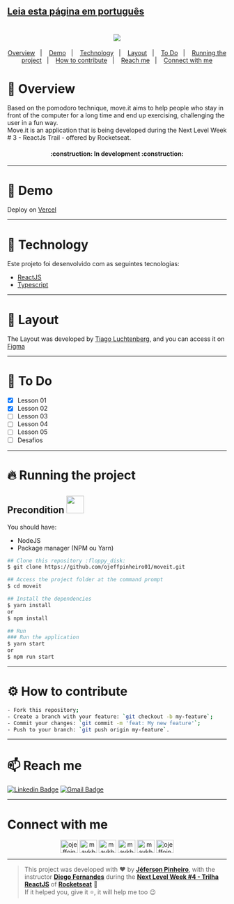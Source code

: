 ## [Leia esta página em português](https://github.com/ojeffpinheiro01/move-it/blob/main/README-PT.md)
<h1 align="center">
   <img src="https://user-images.githubusercontent.com/60162736/108780878-d022c700-7547-11eb-9288-63242915c9ad.png">
</h1>
  
<p align="center">
  <a href="#book-overview">Overview</a>&nbsp;&nbsp;&nbsp;|&nbsp;&nbsp;&nbsp;  
  <a href="#eyes-demo">Demo</a>&nbsp;&nbsp;&nbsp;|&nbsp;&nbsp;&nbsp;    
  <a href="#rocket-technology">Technology</a>&nbsp;&nbsp;&nbsp;|&nbsp;&nbsp;&nbsp;
  <a href="#art-layout">Layout</a>&nbsp;&nbsp;&nbsp;|&nbsp;&nbsp;&nbsp;  
  <a href="#pencil-to-do">To Do</a>&nbsp;&nbsp;&nbsp;|&nbsp;&nbsp;&nbsp;  
  <a href="#fire-running-the-project">Running the project</a>&nbsp;&nbsp;&nbsp;|&nbsp;&nbsp;&nbsp;
  <a href="#gear-how-to-contribute">How to contribute</a>&nbsp;&nbsp;&nbsp;|&nbsp;&nbsp;&nbsp;
  <a href="#mailbox-reach-me">Reach me</a>&nbsp;&nbsp;&nbsp;|&nbsp;&nbsp;&nbsp;
  <a href="#connect-with-me">Connect with me</a>
</p>

# :book: Overview
Based on the pomodoro technique, move.it aims to help people who stay in front of the computer for a long time and end up exercising, challenging the user in a fun way. <br />
Move.it is an application that is being developed during the Next Level Week # 3 - ReactJs Trail - offered by Rocketseat.
<h4 align="center"> :construction: In development :construction:</h4>
 
---

# :eyes: Demo
Deploy on [Vercel](https://move-it-amber.vercel.app)

---

# :rocket: Technology
Este projeto foi desenvolvido com as seguintes tecnologias:
- [ReactJS](https://pt-br.reactjs.org)
- [Typescript](typescriptlang.org/)

---

# :art: Layout
The Layout was developed by [Tiago Luchtenberg](https://www.instagram.com/tiagoluchtenberg/), and you can access it on [Figma](https://www.figma.com/file/ge20pu3ofMOKoliUyKx1Nl/Move.it-1.0/duplicate)

---

# :pencil: To Do
- [x] Lesson 01
- [x] Lesson 02
- [ ] Lesson 03
- [ ] Lesson 04
- [ ] Lesson 05
- [ ] Desafios
---

# :fire: Running the project
## Precondition <img src="https://4.bp.blogspot.com/-7eg7Qz3UeWM/UTioF3nxNGI/AAAAAAAAPZk/7H509R6acZU/s1600/gif+aviso.gif" width="40px">
You should have:
- NodeJS
- Package manager (NPM ou Yarn)

```bash
## Clone this repository :floppy_disk:
$ git clone https://github.com/ojeffpinheiro01/moveit.git

## Access the project folder at the command prompt
$ cd moveit

## Install the dependencies
$ yarn install
or
$ npm install

## Run 
### Run the application
$ yarn start
or 
$ npm run start
```
---

# :gear: How to contribute 
```bash
- Fork this repository;
- Create a branch with your feature: `git checkout -b my-feature`;
- Commit your changes: `git commit -m 'feat: My new feature'`;
- Push to your branch: `git push origin my-feature`.
```
---

# :mailbox: Reach me	
[![Linkedin Badge](https://img.shields.io/badge/-JefersonPinheiro-blue?style=flat-square&logo=Linkedin&logoColor=white&link=https://https://www.linkedin.com/in/jeferson-pinheiro/)](https://www.linkedin.com/in/jeferson-pinheiro/)
[![Gmail Badge](https://img.shields.io/badge/-jefersonpinheirodesouza@gmail.com-c14438?style=flat-square&logo=Gmail&logoColor=white&link=mailto:jefersonpinheirodesouza@gmail.com)](mailto:jefersonpinheirodesouza@gmail.com)

---

# Connect with me
<p align="center">
<a href="https://dev.to/ojeffoinheiro" target="blank"><img align="center" src="https://cdn.jsdelivr.net/npm/simple-icons@3.0.1/icons/dev-dot-to.svg" alt="ojeffoinheiro" height="30" width="40" /></a>
<a href="https://codepen.io/ojeffoinheiro" target="blank"><img align="center" src="https://cdn.jsdelivr.net/npm/simple-icons@3.0.1/icons/codepen.svg" alt="maykbrito" height="30" width="40" /></a>
<a href="https://linkedin.com/in/jeferson-pinheiro" target="blank"><img align="center" src="https://cdn.jsdelivr.net/npm/simple-icons@3.0.1/icons/linkedin.svg" alt="maykbrito" height="30" width="40" /></a>
<a href="https://stackoverflow.com/ojeffpinheiro" target="blank"><img align="center" src="https://cdn.jsdelivr.net/npm/simple-icons@3.0.1/icons/stackoverflow.svg" alt="maykbrito" height="30" width="40" /></a>
<a href="https://codesandbox.io/u/ojeffoinheiro" target="blank"><img align="center" src="https://cdn.jsdelivr.net/npm/simple-icons@3.0.1/icons/codesandbox.svg" alt="maykbrito" height="30" width="40" /></a>
<a href="https://app.rocketseat.com.br/me/jeferson-pinheiro-de-souza-1580117763" target="blank"><img align="center" src="https://image.flaticon.com/icons/svg/1356/1356604.svg" alt="ojeffoinheiro" height="30" width="40" /></a>
</p>

---

>This project was developed with ❤️ by **[Jéferson Pinheiro](https://www.linkedin.com/in/jeferson-pinheiro/)**,  with the instructor **[Diego Fernandes](https://www.linkedin.com/in/diego-schell-fernandes/)** during the **[Next Level Week #4 - Trilha ReactJS](https://nextlevelweek.com/)** of **[Rocketseat](https://rocketseat.com.br)** 💜<br> 
If it helped you, give it ⭐, it will help me too 😉
